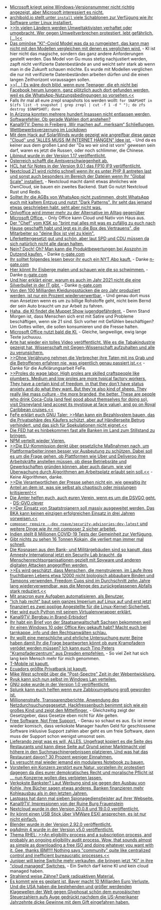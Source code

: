 * [Microsoft kriegt seine Windows-Versionsnummer nicht richtig angezeigt, aber Microsoft interessiert es nicht.](https://www.borncity.com/blog/2021/02/22/windows-10-v1909-wsus-bug-verhindert-eine-korrekte-anzeige-der-build-nummer/)
* [archibold.io stellt unter `install` viele Schablonen zur Verfügung wie ihr Software unter Linux installiert.](https://github.com/WebReflection/archibold.io)
* [>>In vielen Ländern werden Umweltaktivisten verhaftet oder umgebracht. Wer gegen Umweltverbrechen protestiert, lebt gefährlich. [...]<<](https://netzfrauen.org/2021/02/22/india-21/)
* [Das ominöse "KI"-Covid Model was da so rumgeistert, das kann man nicht mit den Modellen vergleichen mit denen es verglichen wird.](https://www.borncity.com/blog/2021/02/22/covid-19-modelle-wenn-ein-27-jhriger-mit-ml-die-institute-schlgt/) - KI ist hier nicht das magische, sondern das ganz andere Anforderungen gestellt werden. Das Model von Gu muss stetig nachjustiert werden, zapft nicht verifizierte Datenbestände an und weicht sehr stark ab wenn man in die Zukunft schauen möchte. Es wurde mit Modellen verglichen die nur mit verifizierte Datenbeständen arbeiten dürfen und die einen langen Zeithorizont voraussagen sollen.
* [>>[...] Es wäre doch blöd, wenn eure Teenager, die eh nicht bei Facebook herum lungern, ganz plötzlich auch dort gefunden werden, weil es die WhatsApp-Nutzungsbedingungen so vorsehen.<<](https://www.henning-uhle.eu/mobil/whatsapp-nutzungsbedingungen-lasst-es-sein)
* Falls ihr mal all eure zrepl snapshots los werden wollt: `for SNAPSHOT in $(zfs list -t snapshot | grep zrepl | cut -f 1 -d " "); do zfs destroy $SNAPSHOT; done`
* [In Arizona konnten mehrere hundert Insassen nicht entlassen werden, Softwarefehler. Ob gerade Wahlen dort anstehen?](https://blog.fefe.de/?ts=9eca1784)
* [Kanal9TV: Demo in Freiberg „Wir machen auf…merksam“ Schließungen, Wettbewerbsverzerrung im Lockdown](https://www.youtube.com/watch?v=exFrJj2EZ0M)
* [Mit dem Hack auf SolarWinds wurde gezeigt wie angreifbar diese ganze "Cloud" und "ALLES MUSS IM INTERNET HÄNGEN" Idee ist.](https://www.borncity.com/blog/2021/02/23/microsoft-untersuchung-zu-solarigate-1-000-cyber-krieger-und-zugriff-auf-quellcode-von-azure-exchange-intune/) - Und da es keiner aus dem großen Land der "Da wo wir sind ist vorn" gewesen sein darf, waren es jetzt die Russen, oder noch schlimmer, die Chinese.
* [Libinput wurde in der Version 1.17 veröffentlicht.](https://www.phoronix.com/scan.php?page=news_item&px=Libinput-1.17-Released)
* [Österreich schafft die Amtsverschwiegenheit ab.](https://netzpolitik.org/2021/amtsgeheimnis-ade-oesterreichs-behoerden-muessen-auspacken/)
* [HCL hat für Notes in der Version 9.0.1 das FP10 IF9 veröffentlicht.](https://support.hcltechsw.com/csm?id=kb_article&sysparm_article=KB0073999&sys_kb_id=5999c8301bae6098534c4159cc4bcbeb)
* [Nextcloud 21 wird richtig schnell wenn ihr es unter PHP 8 antreten last und sonst auch besonders im Bereich der Dateien wenn Ihr "Global Scale" installiert.](https://nextcloud.com/blog/nextcloud-faster-than-ever-introducing-files-high-performance-back-end/) - Nextcloud macht damit etwas ähnliches wie OwnCloud, sie bauen ein zweites Backend. Statt Go nutzt Nextcloud Rust und Redis.
* [Solltet Ihr die AGBs von WhatsApp nicht zustimmen, droht WhatsApp euch mit kaltem Entzug und nutzt "Dark Patterns". Ihr seht das jemand etwas geschrieben habt, seht aber nicht was.](https://www.borncity.com/blog/2021/02/22/whatsapp-was-passiert-wenn-die-agb-nderung-abgelehnt-wird/)
* [Onlyoffice wird immer mehr zu der Alternative im Alltag gegenüber Microsoft Office.](https://www.windowspro.de/wolfgang-sommergut/onlyoffice-test-dokumente-docx-xlsx-pptx-gemeinsam-browser-desktop-apps) - Only Office kann Cloud und Nativ von Haus aus.
* [Der "Chef" vom KSK so "brint mal alles mit was es zufällig zu euch nach Hause geschafft habt und legt es in die Box des Vertrauens", die Mitarbeiter so "deine Box ist viel zu klein".](https://tuxproject.de/blog/2021/02/si-vis-pacem-para-bellum-14/)
* [Liferkettengesetzt gut und schön, aber laut SPD und CDU müssen da sich natürlich nicht alle daran halten.](https://netzpolitik.org/2021/lieferkettengesetz-sorgfaltspflicht-geht-nicht-ueber-das-endprodukt-hinaus/)
* [Nein? Doch! Oh? Man kann die Produktbewertungen bei Asszohn im Dutzend kaufen.](https://www.bbc.com/news/business-56069472) - Danke [n-gate.com](http://n-gate.com/hackernews/2021/02/21/0/)
* [Ihr solltet folgendes lesen bevor ihr euch ein NYT Abo kauft.](https://imgur.com/a/K8m7p2t) - Danke [n-gate.com](http://n-gate.com/hackernews/2021/02/21/0/)
* [Hier könnt Ihr Eisberge malen und schauen wie die so schwimmen.](https://joshdata.me/iceberger.html) - Danke [n-gate.com](http://n-gate.com/hackernews/2021/02/21/0/)
* [Und hier erklärt einer, warum es auch im Jahr 2021 nicht die eine Silverbullet in der IT gibt.](http://boringtechnology.club/) - Danke [n-gate.com](http://n-gate.com/hackernews/2021/02/21/0/)
* [Von den 100 Milliarden Kleidungsstücken die pro Jahr produziert werden, ist nur ein Prozent wiederverwertbar.](https://netzfrauen.org/2021/02/24/fashion-2/) - Und genau dort muss man Ansetzen wenn es um zu billige Rohstoffe geht, nicht beim Bernd der sein Auto braucht um zur Arbeit zu fahren.
* [Haha, die KI findet die Muppet Show jugendgefährdent.](https://blog.fefe.de/?ts=9ecbaed1) - Denn Stand Morgen ist, dass Menschen sich erst mit Satire und Probleme beschäftigen, wenn sie 21 sind. Sich vorher mit Gefühlen beschäftigen? Um Gottes willen, die sollen konsumieren und die Fresse halten.
* [Microsoft Office nutzt bald die KI.](https://blog.fefe.de/?ts=9ecbe66f) - Gleiche, langweilige, ewig lange Texte juchuuuu.
* [Arte hat wieder ein tolles Video veröffentlicht. Wie es die Tabakindustrie gezeigt hat, Wissenschaft mit Gegen-Wissenschaft aufzuhalten und alle zu verunsichern.](https://blog.fefe.de/?ts=9eca2787)
* [>>Ohne Verjährung nehmen die Verbrecher ihre Taten mit ins Grab und die Betroffenen erfahren nie, was eigentlich genau passiert ist.<<](https://blog.fefe.de/?ts=9eca1ca7) - Danke für die Aufklärungsarbeit FeFe.
* [>>Proles do wage labor. High proles are skilled craftspeople like plumbers. Medium and low proles are more typical factory workers. They have a certain kind of freedom, in that they don't have status anxiety and do what they want. But they're also kind of sheep. They really like mass culture - the more branded, the better. These are people who drink Coca-Cola (and feel good about themselves for doing so), visit Disneyland (and accept its mystique at face value), and go on Royal Caribbean cruises.<<](https://astralcodexten.substack.com/p/book-review-fussell-on-class)
* [FeFe erklärt euch GNU Taler: >>Man kann ein Bezahlsystem bauen, das die Privatsphäre des Käufers schützt, aber auf Händlerseite Betrug verhindert, und das sich für Spekulationen nicht eignet.<<](https://blog.fefe.de/?ts=9ec9f68d)
* [Die FED hat es hinbekommen fast alle Banken im Land zum Stillstand zu bringen.](https://blog.fefe.de/?ts=9ec9e0b6)
* [NPM verteilt wieder Vieren.](https://www.bleepingcomputer.com/news/security/heavily-used-nodejs-package-has-a-code-injection-vulnerability/)
* [>>Die EU-Kommission denkt über gesetzliche Maßnahmen nach, um Plattformarbeiter:innen besser vor Ausbeutung zu schützen. Dabei soll es um die Frage gehen, ob Plattformen wie Uber und Deliveroo ihre Arbeitskräfte anstellen müssen, ob diese Betriebsräte und Gewerkschaften gründen können, aber auch darum, wie viel Überwachung durch Algorithmen am Arbeitsplatz erlaubt sein soll.<<](https://netzpolitik.org/2021/gig-economy-eu-startet-initiative-gegen-ausbeutung-bei-plattformarbeit/) - Keine Algorithmen, danke.
* [>>Die Verantwortlichen der Presse sehen nicht ein, wie gewaltig ihr Anteil an dem ist, was sie selbst als chaotisch oder misslungen kritisieren!<<](https://horstschulte.com/2021/spiegel-und-sz-verkaufen-schlagzeilen-vom-november-letzten-jahres-und-machen-damit-stimmung/)
* [Die Ämter helfen euch, auch euren Verein, wenn es um die DSVGO geht.](https://netzpolitik.org/2021/datenschutz-grundverordnung-online-hilfe-fuer-vereine/) - [DS-GVO.clever](https://www.baden-wuerttemberg.datenschutz.de/ds-gvo.clever/)
* [>>Der Einsatz von Staatstrojanern soll massiv ausgeweitet werden. Das BKA kann keinen einzigen erfolgreichen Einsatz in drei Jahren vorweisen.<<](https://tuxproject.de/blog/2021/02/der-pudding-an-der-computerwand/)
* [`composer require --dev roave/security-advisories:dev-latest` und weitere Dinge wie ihr mit composer 2 sicher arbeitet.](https://php.watch/p/39)
* [Indien stellt 8 Millionen COVID-19 Tests der Gemeinheit zur Verfügung.](https://www.bleepingcomputer.com/news/security/over-8-million-covid-19-test-results-leaked-online/)
* [Gibt nichts zu sehen 16 Tonnen Kokain, die verliert man immer mal schnell.](https://blog.fefe.de/?ts=9ec89426)
* [Die Kosnasen aus den Bank- und Militärgebäuden sind so kaputt, dass Amnesty International jetzt ein Security Lab braucht, da Menschenrechtsorganisationen gezielt mit Spyware und anderen digitalen Attacken angegriffen werden.](https://netzpolitik.org/2021/vietnam-hacker-angriffe-auf-blogger-und-menschenrechtsorganisationen/)
* [>>Es wird geschätzt, dass Menschen, die menstruieren, im Laufe ihres fruchtbaren Lebens etwa 12000 nicht biologisch abbaubare Binden und Tampons verwenden. Freedom Cups sind im Durchschnitt zehn Jahre lang wiederverwendbar, was die Menge des zurückgelassenen Abfalls stark reduziert.<<](https://netzfrauen.org/2021/02/25/period-poverty/)
* [Mit anacron eure Aufgaben automatisieren, als Benutzer.](https://opensource.com/article/21/2/linux-automation)
* ["Ich hab recht" baut sein ganzes Imperium auf Linux auf und erst jetzt finanziert es zwei poplige Angestellte für die Linux-Kernel-Sicherheit.](https://www.borncity.com/blog/2021/02/25/google-stellt-zwei-entwickler-ab-die-sich-um-schwachstellen-im-linux-kernel-kmmern/)
* [Hier wird euch Python mit seinem Virtualenvwrapper erklärt.](https://opensource.com/article/21/2/python-virtualenvwrapper)
* [Kanal9TV: Bergbau in Brand-Erbisdorf](https://www.youtube.com/watch?v=RAGoXEAj9CE)
* [Ihr habt ein Brief von der Staatsanwaltschaft Sachsen bekommen weil ihr einen Windows 10 oder Office Key gekauft habt? Macht euch bei tarnkappe,.info und den Rechtsanwälten schlau.](https://www.borncity.com/blog/2021/02/27/staatsanwaltschaften-verschicken-vorladungen-in-sachen-windows-10-lizenzkeys/)
* [Ihr wollt eine menschliche und ehrliche Untersuchung eurer Beine haben damit Ihr die Frage beantworten könnt ob eure Krampfadern verödet werden müssen? Ich kann euch Tino Peters "Krampfaderzentrum" aus Dresden empfehlen.](http://krampfadern-ade.com/) - So viel Zeit hat sich lang kein Mensch mehr für mich genommen.
* [T-Mobile ist kaputt.](https://www.bleepingcomputer.com/news/security/t-mobile-discloses-data-breach-after-sim-swapping-attacks/)
* [Ecuadors größte Privatbank ist kaputt.](https://www.bleepingcomputer.com/news/security/ransomware-gang-hacks-ecuadors-largest-private-bank-ministry-of-finance/)
* [Mike West schreibt über die "Post-Spectre" Zeit in der Webentwicklung.](https://mikewest.github.io/post-spectre-webdev/)
* [Ryuk kann sich nun selbst im Windows Lan verteilen.](https://www.bleepingcomputer.com/news/security/ryuk-ransomware-now-self-spreads-to-other-windows-lan-devices/)
* [GNU poke wurde in der Version 1.0 veröffentlicht.](https://lwn.net/Articles/847586)
* [Splunk kann euch helfen wenn eure Zabbixumgebung groß geworden ist.](https://blog.zabbix.com/managing-complexity-in-zabbix-installations-with-splunk/13053/)
* [Millionenstrafe, Transparenzberichte, Anwendung des Netzdurchsuchungsgesetzt, Hackfressenbuch benimmt sich wie ein großes Kind und zeigt den Mittelfinger.](https://netzpolitik.org/2021/blackbox-wie-facebook-das-netzdg-aushoehlt/) - Gleichzeitig zeigt der Gesetzgeber, dass Gesetze eben nicht für Alle gelten.
* [Free Software, Not Free Support.](https://beberlei.de/2021/02/26/free_software_not_free_support_my_reply_template.html) - Genau so schaut es aus. Es ist immer wieder komisch, dass verkokste Manager haufen Geld für geschlossene Software inklusive Support zahlen aber geht es um freie Software, dann muss der Support schon wenigst umsonst sein.
* [Lieferando zeigt was es will, ALLES. Ungefragt kopiert es die Seite des Restaurants und kann diese Seite auf Grund seiner Marktmacht viel höhere in den Suchmaschinergebnissen platzieren. Und was hat das Restaurant davon? 30 Prozent weniger Einnahmen.](https://www.heise.de/news/Marktmacht-Lieferando-verdraengt-Webseiten-der-Partner-Restaurants-5065549.html)
* [Es versucht mal wieder jemand ein modulares Notebook zu bauen.](https://www.heise.de/news/Reparierbarer-und-einfach-aufruestbarer-Framework-Laptop-soll-Muell-vermeiden-5066208.html)
* [Vorstellen ein Konzern zerstört eure Natur, vorstellen ihr protestiert dagegen da dies eurer demokratisches Recht und moralische Pflicht ist ... nun Konzerne wollen dies verbieten lassen.](https://netzfrauen.org/2021/02/26/climate-3/)
* [Verkokste Bankster? Laut Werbung sind sie gegen den Ausbau von Kohle, ihre Bücher sagen etwas anderes, Banken finanzieren mehr Kohleausbau als in den letzten Jahren.](https://www.sonnenseite.com/de/wirtschaft/banken-steigern-kohlefinanzierung-trotz-klimazusagen/)
* [Lastpass hat dann mal sieben Spionagedienstleister auf ihrer Webseite.](https://www.kuketz-blog.de/7-tracker-in-passwort-app-lastpass-hohes-medienecho/)
* [Kanal9TV: Impressionen von der Ruine Burg Frauenstein](https://www.youtube.com/watch?v=V6c0XqRdARc)
* [Nextcloud wurde in den Version 20.0.8 und 19.0.0 veröffentlicht.](https://nextcloud.com/blog/nextcloud-20-0-8-and-19-0-9-are-out-update/)
* [Ihr könnt einen USB Stick über VMWare ESXI ansprechen, es ist nur nicht einfach.](http://woshub.com/mount-usb-flash-drive-vmware-esxi/)
* [Blender wurde in der Version 2.92.0 veröffentlicht.](https://www.planet3dnow.de/cms/61420-blender-2-92-0/)
* [pgAdmin 4 wurde in der Version v5.0 veröffentlicht.](https://www.postgresql.org/about/news/pgadmin-4-v50-released-2176/)
* [Thema RHEL: >>An eligibility process and a subscription process, and probably an ongoing eligibility audit process. Wow, that sounds almost as simple as downloading a free ISO and doing whatever you want with it. Gee, thanks IBM!!!! Nothing says "community" quite like centralized control and inefficient bureaucratic processes.<<](https://www.phoronix.com/forums/forum/phoronix/latest-phoronix-articles/1241069-red-hat-announces-free-rhel-for-open-source-infrastructure)
* [Juniper will keine Switche mehr verkaufen, die bringen jetzt "KI" in ihre "cloud managed" Switches.](https://www.heise.de/news/Alles-Mist-Juniper-bringt-KI-ins-Cloud-gemanagete-Netz-5066817.html) - Ein Switch darf keine KI und kein cloud managed haben.
* [Strahlend weise Zähne? Dank radioaktiven Material.](https://de.wikipedia.org/wiki/Doramad)
* [Es kommt wie es geplant ist, Bayer macht 10 Milliarden Euro Verluste. Und die USA haben die bestehenden und größer werdenden Klagewellen der Welt gegen Glyphosat schön dem europäischen Steuerzahlern aufs Auge gedrückt nachdem die US-Amerikaner Jahrzehnte dicke Gewinne mit dem Gift eingefahren haben.](https://blog.fefe.de/?ts=9ec691fb)

